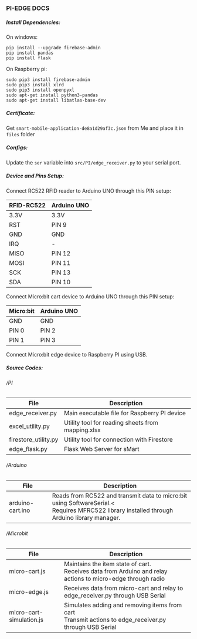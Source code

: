 ### PI-EDGE DOCS

##### Install Dependencies:

On windows: 
```
pip install --upgrade firebase-admin
pip install pandas
pip install flask
```

On Raspberry pi: 
```
sudo pip3 install firebase-admin
sudo pip3 install xlrd
sudo pip3 install openpyxl
sudo apt-get install python3-pandas
sudo apt-get install libatlas-base-dev
```

##### Certificate:

Get `smart-mobile-application-de8a1d29af3c.json` from Me and place it in `files` folder

##### Configs:

Update the `ser` variable into `src/PI/edge_receiver.py` to your serial port.

##### Device and Pins Setup:

Connect RC522 RFID reader to Arduino UNO through this PIN setup:

| RFID-RC522 	| Arduino UNO 	|
|------------	|-------------	|
| 3.3V       	| 3.3V        	|
| RST        	| PIN 9       	|
| GND        	| GND         	|
| IRQ        	| -           	|
| MISO       	| PIN 12      	|
| MOSI       	| PIN 11      	|
| SCK        	| PIN 13      	|
| SDA        	| PIN 10      	|

Connect Micro:bit cart device to Arduino UNO through this PIN setup:

| Micro:bit 	| Arduino UNO 	|
|-----------	|-------------	|
| GND       	| GND         	|
| PIN 0     	| PIN 2       	|
| PIN 1     	| PIN 3       	|

Connect Micro:bit edge device to Raspberry PI using USB.

##### Source Codes:

###### /PI

| File                 	| Description                                       	|
|----------------------	|---------------------------------------------------	|
| edge_receiver.py     	| Main executable file for Raspberry PI device      	|
| excel_utility.py     	| Utility tool for reading sheets from mapping.xlsx 	|
| firestore_utility.py 	| Utility tool for connection with Firestore        	|
| edge_flask.py         | Flask Web Server for sMart                            |

###### /Arduino

| File             	| Description                                                                                                                                      	|
|------------------	|--------------------------------------------------------------------------------------------------------------------------------------------------	|
| arduino-cart.ino 	| Reads from RC522 and transmit data to micro:bit using SoftwareSerial.<<br>Requires MFRC522 library installed through Arduino library manager. 	|

###### /Microbit

| File                     	| Description                                                                                                   	|
|--------------------------	|---------------------------------------------------------------------------------------------------------------	|
| micro-cart.js            	| Maintains the item state of cart. <br>Receives data from Arduino and relay actions to micro-edge through radio   	|
| micro-edge.js            	| Receives data from micro-cart and relay to edge_receiver.py through USB Serial                                	|
| micro-cart-simulation.js 	| Simulates adding and removing items from cart<br>Transmit actions to edge_receiver.py through USB Serial      	|